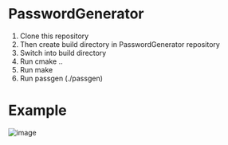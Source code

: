 # PasswordGenerator
1. Clone this repository
2. Then create build directory in PasswordGenerator repository
3. Switch into build directory
4. Run cmake ..
5. Run make
6. Run passgen (./passgen)

# Example

![image](https://github.com/user-attachments/assets/dfed6144-8209-4731-ab79-fc650eec683e)

